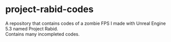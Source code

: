 # project-rabid-codes
A repository that contains codes of a zombie FPS I made with Unreal Engine 5.3 named Project Rabid.  
Contains many incompleted codes.

